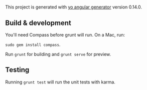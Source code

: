 # 

This project is generated with [yo angular generator](https://github.com/yeoman/generator-angular)
version 0.14.0.

## Build & development

You'll need Compass before grunt will run. On a Mac, run:

`sudo gem install compass`.

Run `grunt` for building and `grunt serve` for preview.

## Testing

Running `grunt test` will run the unit tests with karma.
